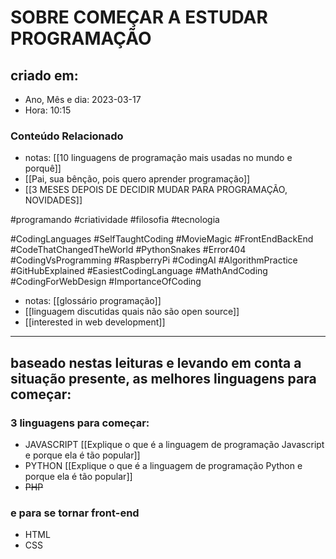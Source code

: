 # SOBRE COMEÇAR A ESTUDAR PROGRAMAÇÃO

## criado em: 

- Ano, Mês e dia: 2023-03-17
- Hora: 10:15

### Conteúdo Relacionado

- notas: [[10 linguagens de programação mais usadas no mundo e porquê]]
- [[Pai, sua bênção, pois quero aprender programação]]
- [[3 MESES DEPOIS DE DECIDIR MUDAR PARA PROGRAMAÇÃO, NOVIDADES]]


#programando #criatividade #filosofia #tecnologia 

#CodingLanguages #SelfTaughtCoding #MovieMagic #FrontEndBackEnd #CodeThatChangedTheWorld #PythonSnakes #Error404 #CodingVsProgramming #RaspberryPi #CodingAI #AlgorithmPractice #GitHubExplained #EasiestCodingLanguage #MathAndCoding #CodingForWebDesign #ImportanceOfCoding

- notas: [[glossário programação]]
- [[linguagem discutidas quais não são open source]]
- [[interested in web development]]

---

## baseado nestas leituras e levando em conta a situação presente, as melhores linguagens para começar:

### 3 linguagens para começar:

- JAVASCRIPT [[Explique o que é a linguagem de programação Javascript e porque ela é tão popular]]
- PYTHON [[Explique o que é a linguagem de programação Python e porque ela é tão popular]]
- ~~PHP~~

### e para se tornar front-end

- HTML
- CSS

